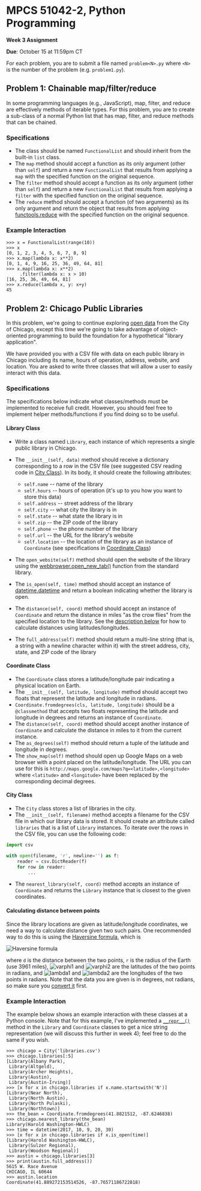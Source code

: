 # MPCS 51042-2, Python Programming

**Week 3 Assignment**

**Due**: October 15 at 11:59pm CT

For each problem, you are to submit a file named `problem<N>.py` where `<N>` is the number of the problem (e.g. `problem1.py`).

## Problem 1: Chainable map/filter/reduce

In some programming languages (e.g., JavaScript), map, filter, and reduce are effectively methods of iterable types. For this problem, you are to create a sub-class of a normal Python list that has map, filter, and reduce methods that can be chained.

### Specifications

- The class should be named `FunctionalList` and should inherit from the built-in `list` class.
- The `map` method should accept a function as its only argument (other than `self`) and return a new `FunctionalList` that results from applying a `map` with the specified function on the original sequence.
- The `filter` method should accept a function as its only argument (other than `self`) and return a new `FunctionalList` that results from applying a `filter` with the specified function on the original sequence.
- The `reduce` method should accept a function (of two arguments) as its only argument and return the object that results from applying [functools.reduce](https://docs.python.org/3/library/functools.html#functools.reduce) with the specified function on the original sequence.

### Example Interaction

```pycon
>>> x = FunctionalList(range(10))
>>> x
[0, 1, 2, 3, 4, 5, 6, 7, 8, 9]
>>> x.map(lambda x: x**2)
[0, 1, 4, 9, 16, 25, 36, 49, 64, 81]
>>> x.map(lambda x: x**2)
     .filter(lambda x: x > 10)
[16, 25, 36, 49, 64, 81]
>>> x.reduce(lambda x, y: x+y)
45
```

## Problem 2: Chicago Public Libraries

In this problem, we're going to continue exploring [open data](https://data.cityofchicago.org) from the City of Chicago, except this time we're going to take advantage of object-oriented programming to build the foundation for a hypothetical "library application".

We have provided you with a CSV file with data on each public library in Chicago including its name, hours of operation, address, website, and location. You are asked to write three classes that will allow a user to easily interact with this data.

### Specifications

The specifications below indicate what classes/methods must be implemented to receive full credit. However, you should feel free to implement helper methods/functions if you find doing so to be useful.

#### Library Class

- Write a class named `Library`, each instance of which represents a single public library in Chicago.
- The `__init__(self, data)` method should receive a dictionary corresponding to a row in the CSV file (see suggested CSV reading code in [City Class](#city-class)). In its body, it should create the following attributes:

  - `self.name` -- name of the library
  - `self.hours` -- hours of operation (it's up to you how you want to store this data)
  - `self.address` -- street address of the library
  - `self.city` -- what city the library is in
  - `self.state` -- what state the library is in
  - `self.zip` -- the ZIP code of the library
  - `self.phone` -- the phone number of the library
  - `self.url` -- the URL for the library's website
  - `self.location` -- the location of the library as an instance of
    `Coordinate` (see specifications in [Coordinate Class](#coordinate-class))

- The `open_website(self)` method should open the website of the library using the [webbrowser.open_new_tab()](https://docs.python.org/3/library/webbrowser.html#webbrowser.open_new_tab) function from the standard library.
- The `is_open(self, time)` method should accept an instance of [datetime.datetime](https://docs.python.org/3/library/datetime.html#datetime.datetime) and return a boolean indicating whether the library is open.
- The `distance(self, coord)` method should accept an instance of `Coordinate` and return the distance in miles "as the crow flies" from the specified location to the library. See the [description below](#calculating-distance-between-points) for how to calculate distances using latitudes/longitudes.
- The `full_address(self)` method should return a multi-line string (that is, a string with a newline character within it) with the street address, city, state, and ZIP code of the library

#### Coordinate Class

- The `Coordinate` class stores a latitude/longitude pair indicating a physical location on Earth.
- The `__init__(self, latitude, longitude)` method should accept two floats that represent the latitude and longitude in radians.
- `Coordinate.fromdegrees(cls, latitude, longitude)` should be a `@classmethod` that accepts two floats representing the latitude and longitude in degrees and returns an instance of `Coordinate`.
- The `distance(self, coord)` method should accept another instance of `Coordinate` and calculate the distance in miles to it from the current instance.
- The `as_degrees(self)` method should return a tuple of the latitude and longitude in degrees.
- The `show_map(self)` method should open up Google Maps on a web browser with a point placed on the latitude/longitude. The URL you can use for this is `http://maps.google.com/maps?q=<latitude>,<longitude>` where `<latitude>` and `<longitude>` have been replaced by the corresponding decimal degrees.

#### City Class

- The `City` class stores a list of libraries in the city.
- The `__init__(self, filename)` method accepts a filename for the CSV file in which our library data is stored. It should create an attribute called `libraries` that is a list of `Library` instances. To iterate over the rows in the CSV file, you can use the following code:

```python
import csv

with open(filename, 'r', newline='') as f:
    reader = csv.DictReader(f)
    for row in reader:
        ...
```

- The `nearest_library(self, coord)` method accepts an instance of `Coordinate` and returns the `Library` instance that is closest to the given coordinates.

#### Calculating distance between points

Since the library locations are given as latitude/longitude coordinates, we need a way to calculate distance given two such pairs. One recommended way to do this is using the [Haversine formula](https://en.wikipedia.org/wiki/Haversine_formula), which is

![Haversine formula](http://latex2png.com/output//latex_864209a59a6d48323e698d6899ee6f06.png)

where `d` is the distance between the two points, `r` is the radius of the Earth (use 3961 miles), ![varphi1](http://latex2png.com/output//latex_a4acc5e8a6c299501f90c28a2ddee69a.png) and ![varphi2](http://latex2png.com/output//latex_7256d5a2af8a38823209a802a4b923ab.png) are the latitudes of the two points in radians, and ![lambda1](http://latex2png.com/output//latex_3b3fb8151d8990dfafdc7954410136ff.png) and ![lambda2](http://latex2png.com/output//latex_e3ca12d2ef3a5f3b30188840c05480c7.png) are the longitudes of the two points in radians. Note that the data you are given is in degrees, not radians, so make sure you [convert it](https://en.wikipedia.org/wiki/Radian#Conversion_between_radians_and_degrees) first.

### Example Interaction

The example below shows an example interaction with these classes at a Python console. Note that for this example, I've implemented a [`__repr__()`](https://docs.python.org/3/reference/datamodel.html#object.__repr__) method in the `Library` and `Coordinate` classes to get a nice string representation (we will discuss this further in week 4); feel free to do the same if you wish.

```pycon
>>> chicago = City('libraries.csv')
>>> chicago.libraries[:5]
[Library(Albany Park),
 Library(Altgeld),
 Library(Archer Heights),
 Library(Austin),
 Library(Austin-Irving)]
>>> [x for x in chicago.libraries if x.name.startswith('N')]
[Library(Near North),
 Library(North Austin),
 Library(North Pulaski),
 Library(Northtown)]
>>> the_bean = Coordinate.fromdegrees(41.8821512, -87.6246838)
>>> chicago.nearest_library(the_bean)
Library(Harold Washington-HWLC)
>>> time = datetime(2017, 10, 9, 20, 30)
>>> [x for x in chicago.libraries if x.is_open(time)]
[Library(Harold Washington-HWLC),
 Library(Sulzer Regional),
 Library(Woodson Regional)]
>>> austin = chicago.libraries[3]
>>> print(austin.full_address())
5615 W. Race Avenue
CHICAGO, IL 60644
>>> austin.location
Coordinate(41.889272153514526, -87.76571186722818)
```